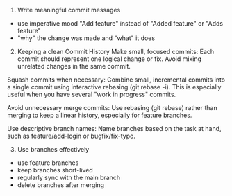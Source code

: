 1. Write meaningful commit messages
  - use imperative mood "Add feature" instead of "Added feature" or "Adds feature"
  - "why" the change was made and "what" it does

2. Keeping a clean Commit History
Make small, focused commits:
  Each commit should represent one logical change or fix. Avoid mixing unrelated changes in the same commit.

Squash commits when necessary:
  Combine small, incremental commits into a single commit using interactive rebasing (git rebase -i). This is especially useful when you have several "work in progress" commits.

Avoid unnecessary merge commits:
  Use rebasing (git rebase) rather than merging to keep a linear history, especially for feature branches.

Use descriptive branch names:
  Name branches based on the task at hand, such as feature/add-login or bugfix/fix-typo.

3. Use branches effectively
  - use feature branches
  - keep branches short-lived
  - regularly sync with the main branch
  - delete branches after merging